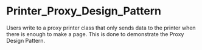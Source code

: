 # Printer_Proxy_Design_Pattern
Users write to a proxy printer class that only sends data to the printer when there is enough to make a page. This is done to demonstrate the Proxy Design Pattern.
